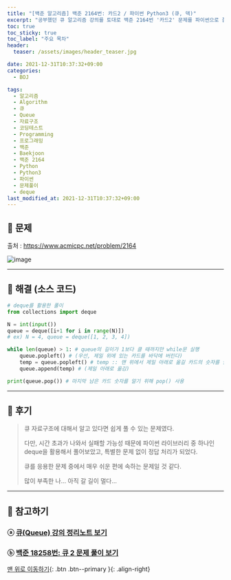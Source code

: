 ```yaml
---
title: "[백준 알고리즘] 백준 2164번: 카드2 / 파이썬 Python3 (큐, 덱)"
excerpt: "공부했던 큐 알고리즘 강의를 토대로 백준 2164번 '카드2' 문제를 파이썬으로 풀어보았다."
toc: true
toc_sticky: true
toc_label: "주요 목차"
header:
  teaser: /assets/images/header_teaser.jpg

date: 2021-12-31T10:37:32+09:00
categories:
  - BOJ

tags:
  - 알고리즘
  - Algorithm
  - 큐
  - Queue
  - 자료구조
  - 코딩테스트
  - Programming
  - 프로그래밍
  - 백준
  - Baekjoon
  - 백준 2164
  - Python
  - Python3
  - 파이썬
  - 문제풀이
  - deque
last_modified_at: 2021-12-31T10:37:32+09:00
---
```


## 🔔 문제

출처 : <https://www.acmicpc.net/problem/2164>

![image](https://user-images.githubusercontent.com/78403443/147797539-c584a552-9541-4644-975f-3947b19036d1.png)

---

## 🔐 해결 (소스 코드)

```python
# deque를 활용한 풀이
from collections import deque

N = int(input())
queue = deque([i+1 for i in range(N)])
# ex) N = 4, queue = deque([1, 2, 3, 4])

while len(queue) > 1: # queue의 길이가 1보다 클 때까지만 while문 실행
    queue.popleft() # (우선, 제일 위에 있는 카드를 바닥에 버린다)
    temp = queue.popleft() # temp :: 맨 위에서 제일 아래로 옮길 카드의 숫자를 담을 임시변수
    queue.append(temp) # (제일 아래로 옮김)

print(queue.pop()) # 마지막 남은 카드 숫자를 알기 위해 pop() 사용
```

---

## 📝 후기

>큐 자료구조에 대해서 알고 있다면 쉽게 풀 수 있는 문제였다.
>
>다만, 시간 초과가 나와서 실패할 가능성 때문에 파이썬 라이브러리 중 하나인 deque을 활용해서 풀어보았고, 특별한 문제 없이 정답 처리가 되었다.
>
>큐를 응용한 문제 중에서 매우 쉬운 편에 속하는 문제일 것 같다.
>
>많이 부족한 나... 아직 갈 길이 멀다...

---

## 👣 참고하기

### ⓐ [큐(Queue) 강의 정리노트 보기](https://root-devvoo.github.io/algorithm/%EC%8A%A4%ED%83%9D-&-%ED%81%90/#part-2-%ED%81%90)

### ⓑ [백준 18258번: 큐 2 문제 풀이 보기](https://root-devvoo.github.io/boj/%EB%B0%B1%EC%A4%80_18258%EB%B2%88_%ED%81%902_%EB%AC%B8%EC%A0%9C/)

[맨 위로 이동하기](#){: .btn .btn--primary }{: .align-right}